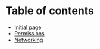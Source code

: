 # Table of contents

- [Initial page](README.md)
- [Permissions](00-permissions/00-permissions.md)
- [Networking](networking.md)

